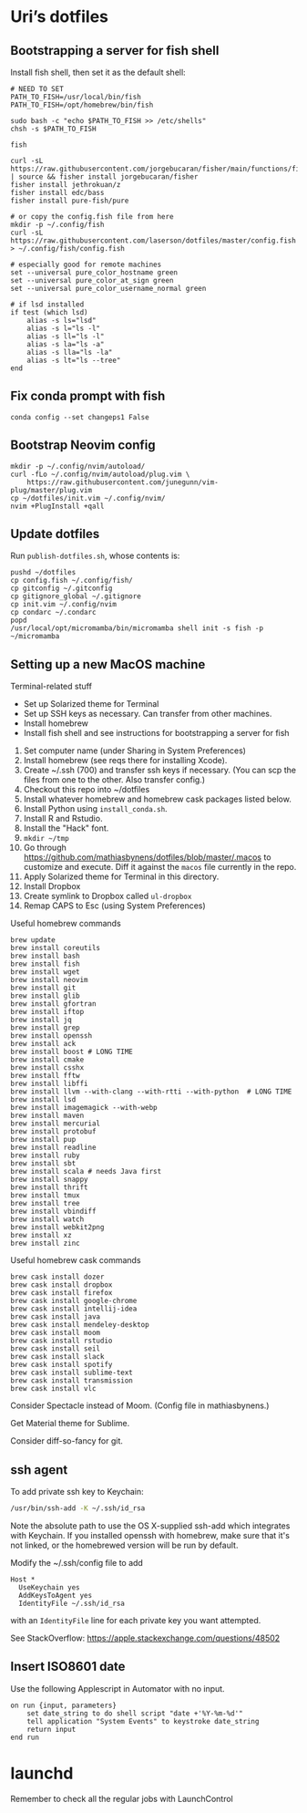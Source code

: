 # Uri’s dotfiles


## Bootstrapping a server for fish shell

Install fish shell, then set it as the default shell:

```shell
# NEED TO SET
PATH_TO_FISH=/usr/local/bin/fish
PATH_TO_FISH=/opt/homebrew/bin/fish

sudo bash -c "echo $PATH_TO_FISH >> /etc/shells"
chsh -s $PATH_TO_FISH

fish

curl -sL https://raw.githubusercontent.com/jorgebucaran/fisher/main/functions/fisher.fish | source && fisher install jorgebucaran/fisher
fisher install jethrokuan/z
fisher install edc/bass
fisher install pure-fish/pure

# or copy the config.fish file from here
mkdir -p ~/.config/fish
curl -sL https://raw.githubusercontent.com/laserson/dotfiles/master/config.fish > ~/.config/fish/config.fish

# especially good for remote machines
set --universal pure_color_hostname green
set --universal pure_color_at_sign green
set --universal pure_color_username_normal green

# if lsd installed
if test (which lsd)
    alias -s ls="lsd"
    alias -s l="ls -l"
    alias -s ll="ls -l"
    alias -s la="ls -a"
    alias -s lla="ls -la"
    alias -s lt="ls --tree"
end
```

## Fix conda prompt with fish

```shell
conda config --set changeps1 False
```

## Bootstrap Neovim config

```shell
mkdir -p ~/.config/nvim/autoload/
curl -fLo ~/.config/nvim/autoload/plug.vim \
    https://raw.githubusercontent.com/junegunn/vim-plug/master/plug.vim
cp ~/dotfiles/init.vim ~/.config/nvim/
nvim +PlugInstall +qall
```
## Update dotfiles

Run `publish-dotfiles.sh`, whose contents is:

```shell
pushd ~/dotfiles
cp config.fish ~/.config/fish/
cp gitconfig ~/.gitconfig
cp gitignore_global ~/.gitignore
cp init.vim ~/.config/nvim
cp condarc ~/.condarc
popd
/usr/local/opt/micromamba/bin/micromamba shell init -s fish -p ~/micromamba
```



## Setting up a new MacOS machine

Terminal-related stuff

- Set up Solarized theme for Terminal
- Set up SSH keys as necessary. Can transfer from other machines.
- Install homebrew
- Install fish shell and see instructions for bootstrapping a server for fish


1.  Set computer name (under Sharing in System Preferences)
2.  Install homebrew (see reqs there for installing Xcode).
3.  Create ~/.ssh (700) and transfer ssh keys if necessary. (You can scp the
    files from one to the other.  Also transfer config.)
4.  Checkout this repo into ~/dotfiles
5.  Install whatever homebrew and homebrew cask packages listed below.
6.  Install Python using `install_conda.sh`.
7.  Install R and Rstudio.
8.  Install the "Hack" font.
9.  `mkdir ~/tmp`
10. Go through https://github.com/mathiasbynens/dotfiles/blob/master/.macos to
    customize and execute. Diff it against the `macos` file currently in the
    repo.
11. Apply Solarized theme for Terminal in this directory.
12. Install Dropbox
13. Create symlink to Dropbox called `ul-dropbox`
14. Remap CAPS to Esc (using System Preferences)

Useful homebrew commands

```shell
brew update
brew install coreutils
brew install bash
brew install fish
brew install wget
brew install neovim
brew install git
brew install glib
brew install gfortran
brew install iftop
brew install jq
brew install grep
brew install openssh
brew install ack
brew install boost # LONG TIME
brew install cmake
brew install csshx
brew install fftw
brew install libffi
brew install llvm --with-clang --with-rtti --with-python  # LONG TIME
brew install lsd
brew install imagemagick --with-webp
brew install maven
brew install mercurial
brew install protobuf
brew install pup
brew install readline
brew install ruby
brew install sbt
brew install scala # needs Java first
brew install snappy
brew install thrift
brew install tmux
brew install tree
brew install vbindiff
brew install watch
brew install webkit2png
brew install xz
brew install zinc
```

Useful homebrew cask commands

```shell
brew cask install dozer
brew cask install dropbox
brew cask install firefox
brew cask install google-chrome
brew cask install intellij-idea
brew cask install java
brew cask install mendeley-desktop
brew cask install moom
brew cask install rstudio
brew cask install seil
brew cask install slack
brew cask install spotify
brew cask install sublime-text
brew cask install transmission
brew cask install vlc
```

Consider Spectacle instead of Moom. (Config file in mathiasbynens.)

Get Material theme for Sublime.

Consider diff-so-fancy for git.


## ssh agent

To add private ssh key to Keychain:

```bash
/usr/bin/ssh-add -K ~/.ssh/id_rsa
```

Note the absolute path to use the OS X-supplied ssh-add which integrates with
Keychain.  If you installed openssh with homebrew, make sure that it's not
linked, or the homebrewed version will be run by default.

Modify the ~/.ssh/config file to add

```
Host *
  UseKeychain yes
  AddKeysToAgent yes
  IdentityFile ~/.ssh/id_rsa
```

with an `IdentityFile` line for each private key you want attempted.

See StackOverflow: https://apple.stackexchange.com/questions/48502


## Insert ISO8601 date

Use the following Applescript in Automator with no input.

```applescript
on run {input, parameters}
	set date_string to do shell script "date +'%Y-%m-%d'"
	tell application "System Events" to keystroke date_string
	return input
end run
```

# launchd

Remember to check all the regular jobs with LaunchControl
